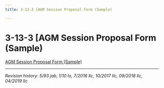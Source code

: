 ```yaml
---
title: 3-13-3 [AGM Session Proposal Form (Sample)

---
```


# 3-13-3 [AGM Session Proposal Form (Sample)

[AGM Session Proposal Form (Sample)](../docs/agm-session-proposal-form-sample.pdf)

***

_Revision history: 5/93 jab, 1/10 lo, 7/2016 llc, 10/2017 llc, 09/2018 llc, 04/2019 llc_
